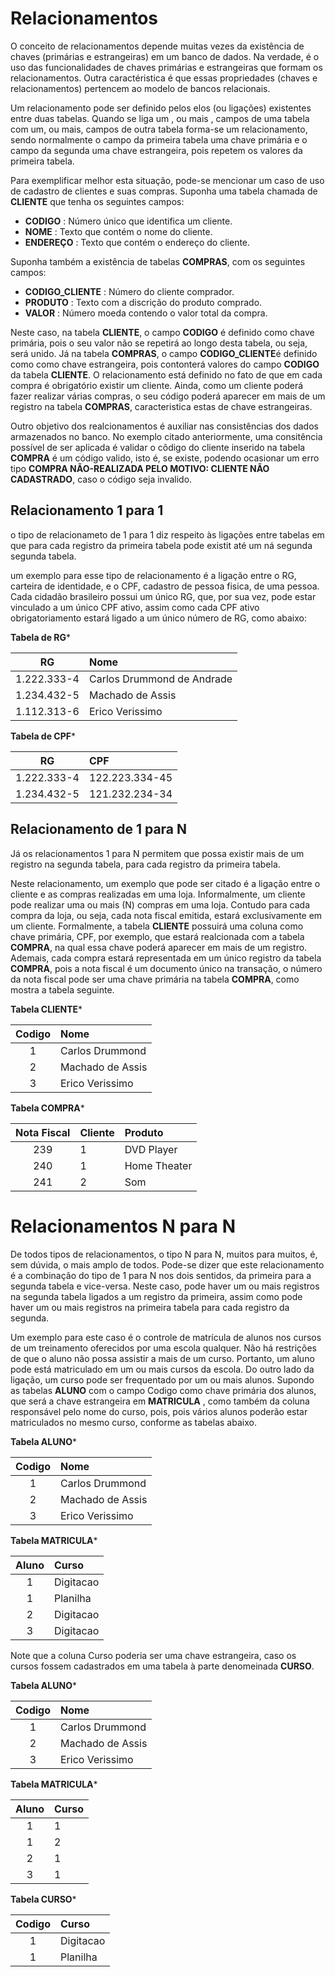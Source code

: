 # Relacionamentos

O conceito de relacionamentos depende muitas vezes da existência de chaves (primárias e estrangeiras) em um banco de dados. Na verdade, é o uso das funcionalidades de chaves primárias e estrangeiras que formam os relacionamentos. Outra caractéristica é que essas propriedades (chaves e relacionamentos) pertencem ao modelo de bancos relacionais.

Um relacionamento pode ser definido pelos elos (ou ligações) existentes entre duas tabelas. Quando se liga um , ou mais , campos de uma tabela com um, ou mais, campos de outra tabela forma-se um relacionamento, sendo normalmente o campo da primeira tabela uma chave primária e o campo da segunda uma chave estrangeira, pois repetem os valores da primeira tabela.

Para exemplificar melhor esta situação, pode-se mencionar um caso de uso de cadastro de clientes  e suas compras. Suponha uma tabela chamada de **CLIENTE** que tenha os seguintes campos:

* **CODIGO**   : Número único que identifica um cliente.
* **NOME**     : Texto que contém o nome do cliente.
* **ENDEREÇO** : Texto que contém o endereço do cliente.

Suponha também a existência de tabelas **COMPRAS**, com os seguintes campos:

* **CODIGO_CLIENTE**   : Número do cliente comprador.
* **PRODUTO**          : Texto com a discrição do produto comprado.
* **VALOR**            : Número moeda contendo o valor total da compra.


Neste caso, na tabela **CLIENTE**, o campo **CODIGO** é definido como chave primária, pois o seu valor não se repetirá ao longo desta tabela, ou seja, será unido. Já na tabela **COMPRAS**, o campo **CODIGO_CLIENTE**é definido como como chave estrangeira, pois contonterá valores do campo **CODIGO** da tabela  **CLIENTE**. O relacionamento está definido no fato de que em  cada compra é obrigatório existir um cliente. Ainda, como um cliente poderá fazer realizar várias compras, o seu código poderá aparecer em mais de um registro na tabela **COMPRAS**, caracteristica estas de chave estrangeiras.

Outro objetivo dos realcionamentos é auxiliar nas consistências dos dados armazenados no banco. No exemplo citado anteriormente, uma consitência possível de ser aplicada é validar o côdigo do cliente inserido na tabela **COMPRA** é um código valido, isto é, se existe, podendo ocasionar um erro tipo **COMPRA NÃO-REALIZADA PELO MOTIVO: CLIENTE NÃO CADASTRADO**, caso o código seja invalido.

## Relacionamento 1 para 1

o tipo de relacionameto de 1 para 1 diz respeito às ligações entre tabelas em que para cada registro da primeira tabela pode existit até um ná segunda segunda tabela.

um exemplo para esse tipo de relacionamento é a ligação entre o RG, carteira de identidade,  e o CPF, cadastro de pessoa fisica, de uma pessoa. Cada cidadão brasileiro possui um único RG, que, por sua vez, pode estar vinculado a um único CPF ativo, assim como cada CPF ativo obrigatoriamento estará ligado a um único número de RG, como abaixo:

**Tabela de RG***

| RG | Nome |
| :----: | :----  |
| 1.222.333-4 | Carlos Drummond de Andrade    |
| 1.234.432-5 | Machado de Assis  |
| 1.112.313-6 | Erico Verissimo  |

**Tabela de CPF***

| RG | CPF |
| :----: | :----  |
| 1.222.333-4 | 122.223.334-45   |
| 1.234.432-5 | 121.232.234-34   |

## Relacionamento de 1 para N

Já os relacionamentos 1 para N permitem que possa existir mais de um registro na segunda tabela, para cada registro da primeira tabela.

Neste relacionamento, um exemplo que pode ser citado é a ligação entre o cliente e as compras realizadas em uma loja. Informalmente, um cliente pode realizar uma ou mais (N) compras em uma loja. Contudo para cada compra da loja, ou seja, cada nota fiscal emitida, estará exclusivamente em um cliente. Formalmente, a tabela **CLIENTE** possuirá uma coluna como chave primária, CPF, por exemplo, que estará realcionada com a tabela **COMPRA**, na qual essa chave poderá aparecer em mais de um registro. Ademais, cada compra estará representada em um único registro da tabela **COMPRA**, pois a nota fiscal é um documento único na transação, o número da nota fiscal pode ser uma chave primária na tabela **COMPRA**, como mostra a tabela seguinte. 

**Tabela CLIENTE***

| Codigo | Nome |
| :----: | :----  |
| 1 | Carlos Drummond   |
| 2 | Machado de Assis  |
| 3 | Erico Verissimo  |

**Tabela COMPRA***

| Nota Fiscal | Cliente | Produto |
| :----: | :----  | :---- |
| 239 | 1   | DVD Player |
| 240 | 1   | Home Theater |
| 241 | 2   | Som        |

# Relacionamentos N para N

De todos tipos de relacionamentos, o tipo N para N, muitos para muitos, é, sem dúvida, o mais amplo de todos. Pode-se dizer que este  relacionamento é a combinação do tipo de 1 para N nos dois sentidos, da primeira para a segunda tabela e vice-versa. Neste caso, pode haver um ou mais registros na segunda tabela ligados a um registro da primeira, assim como pode haver um ou mais registros na primeira tabela  para cada registro da segunda.

Um exemplo para este caso é o controle de matrícula de alunos nos cursos de um treinamento oferecidos por uma escola qualquer. Não há restrições de que o aluno não possa assistir a mais de um curso. Portanto, um aluno pode está matriculado em um ou mais cursos da escola. Do outro lado da ligação, um curso pode ser frequentado por um ou mais alunos. Supondo as tabelas **ALUNO** com o campo Codigo como chave primária dos alunos, que será a chave estrangeira em **MATRICULA** , como também da coluna responsável pelo nome do curso, pois, pois vários alunos poderão estar matriculados no mesmo curso, conforme as tabelas abaixo. 

**Tabela ALUNO***

| Codigo | Nome |
| :----: | :----  |
| 1 | Carlos Drummond   |
| 2 | Machado de Assis  |
| 3 | Erico Verissimo  |

**Tabela MATRICULA***

| Aluno | Curso |
| :----: | :----  |
| 1 | Digitacao   | 
| 1 | Planilha   | 
| 2 | Digitacao   | 
| 3 | Digitacao   |

Note que a coluna Curso poderia ser uma chave estrangeira, caso os cursos fossem cadastrados em uma tabela à parte denomeinada **CURSO**. 

**Tabela ALUNO***

| Codigo | Nome |
| :----: | :----  |
| 1 | Carlos Drummond   |
| 2 | Machado de Assis  |
| 3 | Erico Verissimo  |

**Tabela MATRICULA***

| Aluno | Curso |
| :----: | :----  |
| 1 | 1   | 
| 1 | 2   | 
| 2 | 1   | 
| 3 | 1   |

**Tabela CURSO***

| Codigo | Curso |
| :----: | :----  |
| 1 | Digitacao  | 
| 1 | Planilha   | 
